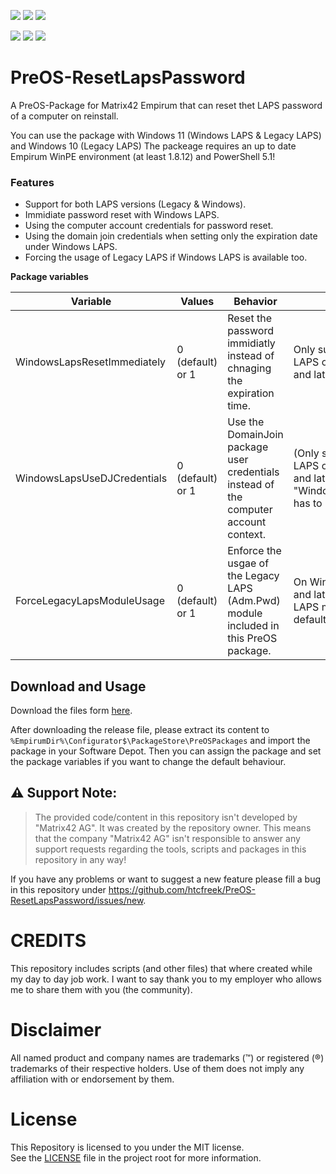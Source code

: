 
<!-- Name des Repositorys muss immer klein geschrieben werden. -->
<a href="https://github.com/htcfreek/preos-resetlapspassword/releases/latest"><img src="https://img.shields.io/github/release/htcfreek/preos-resetlapspassword" /></a> <a href="https://github.com/htcfreek/preos-resetlapspassword/releases/latest"><img src="https://img.shields.io/github/downloads/htcfreek/preos-resetlapspassword/total?label=Downloads" /></a> <a href="LICENSE.md"><img src="https://img.shields.io/github/license/htcfreek/preos-resetlapspassword" /></a>

<a href="https://github.com/htcfreek/preos-resetlapspassword/stargazers"><img src="https://img.shields.io/github/stars/htcfreek/preos-resetlapspassword" /></a> <a href="https://github.com/htcfreek/preos-resetlapspassword/watchers"><img src="https://img.shields.io/github/watchers/htcfreek/preos-resetlapspassword" /></a> <a href="https://github.com/htcfreek/preos-resetlapspassword/network/members"><img src="https://img.shields.io/github/forks/htcfreek/preos-resetlapspassword" /></a>


# PreOS-ResetLapsPassword

A PreOS-Package for Matrix42 Empirum that can reset thet LAPS password of a computer on reinstall.

You can use the package with Windows 11 (Windows LAPS & Legacy LAPS) and Windows 10 (Legacy LAPS)
The packeage requires an up to date Empirum WinPE environment (at least 1.8.12) and PowerShell 5.1! 

### Features
- Support for both LAPS versions (Legacy & Windows).
- Immidiate password reset with Windows LAPS.
- Using the computer account credentials for password reset.
- Using the domain join credentials when setting only the expiration date under Windows LAPS.
- Forcing the usage of Legacy LAPS if Windows LAPS is available too.

**Package variables**

| Variable | Values | Behavior | Note |
|--------------|-----------|------------|------------|
| WindowsLapsResetImmediately | 0 (default) or 1 | Reset the password immidiatly instead of chnaging the expiration time. | Only supported with Windows LAPS on Win11 IP Build 25145 and later. |
| WindowsLapsUseDJCredentials | 0 (default) or 1 | Use the DomainJoin package user credentials instead of the computer account context. | (Only supported with Windows LAPS on Win11 IP Build 25145 and later. "WindowsLapsResetImmidiately" has to be set to 0.) |
| ForceLegacyLapsModuleUsage | 0 (default) or 1 | Enforce the usgae of the Legacy LAPS (Adm.Pwd) module included in this PreOS package. | On Windows 11 IP Build 25145 and later the built-in Windows LAPS module will be used by default. |


## Download and Usage
Download the files form [here](http://github.com/htcfreek/preos-resetlapspassword/release/latest).
  
After downloading the release file, please extract its content to `%EmpirumDir%\Configurator$\PackageStore\PreOSPackages` and import the package in your Software Depot. Then you can assign the package and set the package variables if you want to change the default behaviour.



## ⚠ Support Note:
> The provided code/content in this repository isn't developed by "Matrix42 AG". It was created by the repository owner. This means that the company "Matrix42 AG" isn't responsible to answer any support requests regarding the tools, scripts and packages in this repository in any way!

If you have any problems or want to suggest a new feature please fill a bug in this repository under https://github.com/htcfreek/PreOS-ResetLapsPassword/issues/new.



# CREDITS
This repository includes scripts (and other files) that where created while my day to day job work. I want to say thank you to my employer who allows me to share them with you (the community).


# Disclaimer
All named product and company names are trademarks (™) or registered (®) trademarks of their respective holders. Use of them does not imply any affiliation with or endorsement by them.

# License
This Repository is licensed to you under the MIT license.<br />
See the [LICENSE](LICENSE.md) file in the project root for more information.

